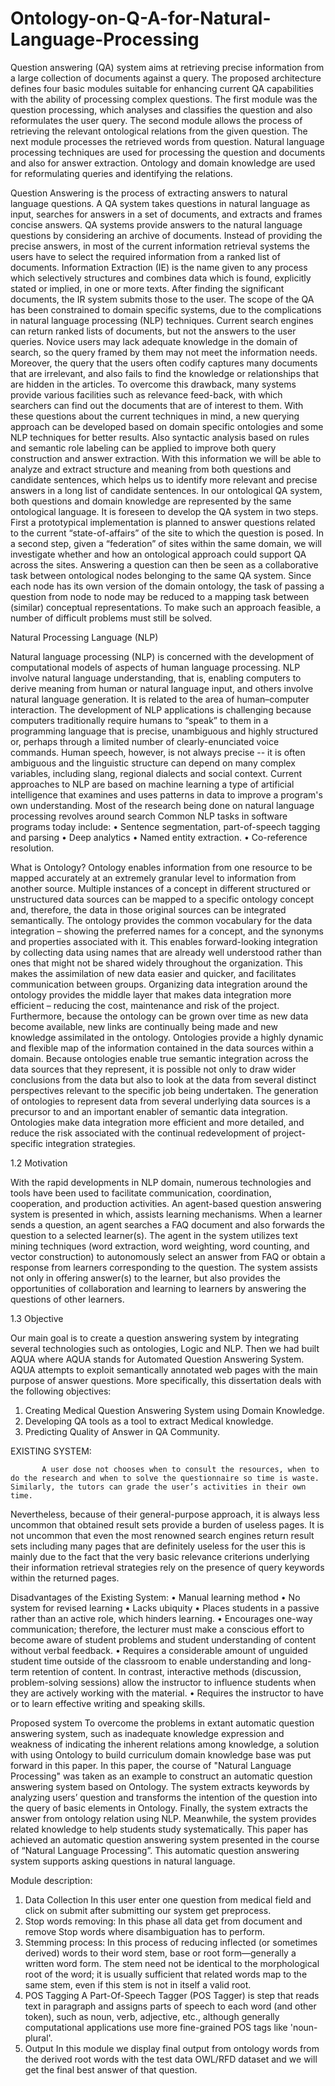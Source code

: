 # Ontology-on-Q-A-for-Natural-Language-Processing
Question answering (QA) system aims at retrieving precise information from a large collection of documents against a query. The proposed architecture defines four basic modules suitable for enhancing current QA capabilities with the ability of processing complex questions. The first module was the question processing, which analyses and classifies the question and also reformulates the user query. The second module allows the process of retrieving the relevant ontological relations from the given question. The next module processes the retrieved words from question. Natural language processing techniques are used for processing the question and documents and also for answer extraction. Ontology and domain knowledge are used for reformulating queries and identifying the relations. 

 
Question Answering is the process of extracting answers to natural language questions. A QA system takes questions in natural language as input, searches for answers in a set of documents, and extracts and frames concise answers. QA systems provide answers to the natural language questions by considering an archive of documents. Instead of providing the precise answers, in most of the current information retrieval systems the users have to select the required information from a ranked list of documents. Information Extraction (IE) is the name given to any process which selectively structures and combines data which is found, explicitly stated or implied, in one or more texts. After finding the significant documents, the IR system submits those to the user. The scope of the QA has been constrained to domain specific systems, due to the complications in natural language processing (NLP) techniques. Current search engines can return ranked lists of documents, but not the answers to the user queries.
Novice users may lack adequate knowledge in the domain of search, so the query framed by them may not meet the information needs. Moreover, the query that the users often codify captures many documents that are irrelevant, and also fails to find the knowledge or relationships that are hidden in the articles. To overcome this drawback, many systems provide various facilities such as relevance feed-back, with which searchers can find out the documents that are of interest to them. With these questions about the current techniques in mind, a new querying approach can be developed based on domain specific ontologies and some NLP techniques for better results. Also syntactic analysis based on rules and semantic role labeling can be applied to improve both query construction and answer extraction. With this information we will be able to analyze and extract structure and meaning from both questions and candidate sentences, which helps us to identify more relevant and precise answers in a long list of candidate sentences.
In our ontological QA system, both questions and domain knowledge are represented by the same ontological language. It is foreseen to develop the QA system in two steps. First a prototypical implementation is planned to answer questions related to the current “state-of-affairs” of the site to which the question is posed. In a second step, given a “federation” of sites within the same domain, we will investigate whether and how an ontological approach could support QA across the sites. Answering a question can then be seen as a collaborative task between ontological nodes belonging to the same QA system. Since each node has its own version of the domain ontology, the task of passing a question from node to node may be reduced to a mapping task between (similar) conceptual representations. To make such an approach feasible, a number of difficult problems must still be solved.

Natural Processing Language (NLP)

Natural language processing (NLP) is concerned with the development of computational models of aspects of human language processing. NLP involve natural language understanding, that is, enabling computers to derive meaning from human or natural language input, and others involve natural language generation. It is related to the area of human–computer interaction.
The development of NLP applications is challenging because computers traditionally require humans to “speak” to them in a programming language that is precise, unambiguous and highly structured or, perhaps through a limited number of clearly-enunciated voice commands. Human speech, however, is not always precise -- it is often ambiguous and the linguistic structure can depend on many complex variables, including slang, regional dialects and social context. Current approaches to NLP are based on machine learning a type of artificial intelligence that examines and uses patterns in data to improve a program's own understanding. Most of the research being done on natural language processing revolves around search Common NLP tasks in software programs today include:
• Sentence segmentation, part-of-speech tagging and parsing
• Deep analytics
• Named entity extraction.
• Co-reference resolution.

What is Ontology?
Ontology enables information from one resource to be mapped accurately at an extremely granular level to information from another source. Multiple instances of a concept in different structured or unstructured data sources can be mapped to a specific ontology concept and, therefore, the data in those original sources can be integrated semantically. The ontology provides the common vocabulary for the data integration – showing the preferred names for a concept, and the synonyms and properties associated with it. This enables forward-looking integration by collecting data using names that are already well understood rather than ones that might not be shared widely throughout the organization. This makes the assimilation of new data easier and quicker, and facilitates communication between groups. Organizing data integration around the ontology provides the middle layer that makes data integration more efficient – reducing the cost, maintenance and risk of the project. Furthermore, because the ontology can be grown over time as new data become available, new links are continually being made and new knowledge assimilated in the ontology.
Ontologies provide a highly dynamic and flexible map of the information contained in the data sources within a domain. Because ontologies enable true semantic integration across the data sources that they represent, it is possible not only to draw wider conclusions from the data but also to look at the data from several distinct perspectives relevant to the specific job being undertaken. The generation of ontologies to represent data from several underlying data sources is a precursor to and an important enabler of semantic data integration. Ontologies make data integration more efficient and more detailed, and reduce the risk associated with the continual redevelopment of project-specific integration strategies. 

1.2 Motivation 
                
With the rapid developments in NLP domain, numerous technologies and tools have been used to facilitate communication, coordination, cooperation, and production activities. An agent-based question answering system is presented in which, assists learning mechanisms. When a learner sends a question, an agent searches a FAQ document and also forwards the question to a selected learner(s). The agent in the system utilizes text mining techniques (word extraction, word weighting, word counting, and vector construction) to autonomously select an answer from FAQ or obtain a response from learners corresponding to the question. The system assists not only in offering answer(s) to the learner, but also provides the opportunities of collaboration and learning to learners by answering the questions of other learners. 


1.3 Objective 
               
Our main goal is to create a question answering system by integrating several technologies such as ontologies, Logic and NLP. Then we had built AQUA where AQUA stands for Automated Question Answering System. AQUA attempts to exploit semantically annotated web pages with the main purpose of answer questions. 
More specifically, this dissertation deals with the following objectives: 
1. Creating Medical Question Answering System using Domain Knowledge.
2. Developing QA tools as a tool to extract Medical knowledge.
3. Predicting Quality of Answer in QA Community.


EXISTING SYSTEM:

           A user dose not chooses when to consult the resources, when to do the research and when to solve the questionnaire so time is waste. Similarly, the tutors can grade the user’s activities in their own time.
Nevertheless, because of their general-purpose approach, it is always less uncommon that obtained result sets provide a burden of useless pages. It is not uncommon that even the most renowned search engines return result sets including many pages that are definitely useless for the user this is mainly due to the fact that the very basic relevance criterions underlying their information retrieval strategies rely on the presence of query keywords within the returned pages.

Disadvantages of the Existing System:
•	Manual learning method
•	No system for revised learning
•	Lacks ubiquity
•	Places students in a passive rather than an active role, which hinders learning.
•	Encourages one-way communication; therefore, the lecturer must make a conscious effort to become aware of student problems and student understanding of content without verbal feedback.
•	Requires a considerable amount of unguided student time outside of the classroom to enable understanding and long-term retention of content. In contrast, interactive methods (discussion, problem-solving sessions) allow the instructor to influence students when they are actively working with the material.
•	Requires the instructor to have or to learn effective writing and speaking skills.


Proposed system
To overcome the problems in extant automatic question answering system, such as inadequate knowledge expression and weakness of indicating the inherent relations among knowledge, a solution with using Ontology to build curriculum domain knowledge base was put forward in this paper. In this paper, the course of "Natural Language Processing" was taken as an example to construct an automatic question answering system based on Ontology. The system extracts keywords by analyzing users’ question and transforms the intention of the question into the query of basic elements in Ontology. Finally, the system extracts the answer from ontology relation using NLP. Meanwhile, the system provides related knowledge to help students study systematically. This paper has achieved an automatic question answering system presented in the course of “Natural Language Processing”. This automatic question answering system supports asking questions in natural language.

Module description:
1.	Data Collection
In this user enter one question from medical field and click on submit after submitting our system get preprocess. 
2.	Stop words removing:
In this phase all data get from document and remove Stop words where disambiguation has to perform.
3.	Stemming process:
In this process of reducing inflected (or sometimes derived) words to their word stem, base or root form—generally a written word form. The stem need not be identical to the morphological root of the word; it is usually sufficient that related words map to the same stem, even if this stem is not in itself a valid root.
4.	POS Tagging
A Part-Of-Speech Tagger (POS Tagger) is step that reads text in paragraph and assigns parts of speech to each word (and other token), such as noun, verb, adjective, etc., although generally computational applications use more fine-grained POS tags like 'noun-plural'.
6. Output
In this module we display final output from ontology words from the derived root words with the test data OWL/RFD dataset and we will get the final best answer of that question.
